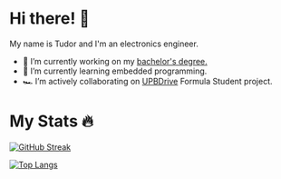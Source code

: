 # Hi there! :wave:

My name is Tudor and I'm an electronics engineer.
- 🔭 I’m currently working on my [bachelor's degree.](https://github.com/marcutudor79/upbdrive-dashboard-electronic-module/tree/main)
- 🌱 I’m currently learning embedded programming.
- 🏎️ I’m actively collaborating on [UPBDrive](https://upbdrive.ro/)  Formula Student project.

# My Stats :fire:
<a href="https://git.io/streak-stats"><img src="https://github-readme-streak-stats.herokuapp.com?user=marcutudor79&theme=dark&hide_border=true&date_format=j%20M%5B%20Y%5D&card_width=490" alt="GitHub Streak" /></a>

[![Top Langs](https://github-readme-stats.vercel.app/api/top-langs/?username=marcutudor79&layout=compact&theme=vision-friendly-dark)](https://github.com/anuraghazra/github-readme-stats)

<!--
**marcutudor79/marcutudor79** is a ✨ _special_ ✨ repository because its `README.md` (this file) appears on your GitHub profile.

Here are some ideas to get you started:

- ⚡ Fun fact: C is the only programming language that exists for such a long period and still it is widely used.
- 🔭 I’m currently working on ...
- 🌱 I’m currently learning ...
- 👯 I’m looking to collaborate on ...
- 🤔 I’m looking for help with ...
- 💬 Ask me about ...
- 📫 How to reach me: ...
- 😄 Pronouns: ...
- ⚡ Fun fact: ...
-->
